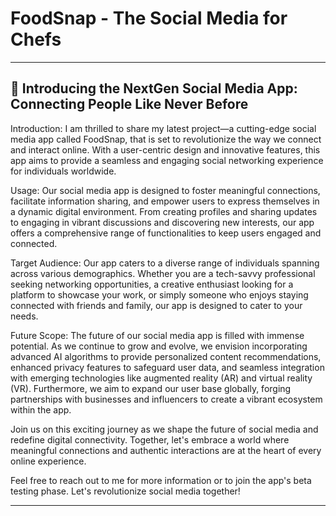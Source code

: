 # FoodSnap - The Social Media for Chefs
-----
👋 Introducing the NextGen Social Media App: Connecting People Like Never Before
-
Introduction:
I am thrilled to share my latest project—a cutting-edge social media app called FoodSnap, that is set to revolutionize the way we connect and interact online. With a user-centric design and innovative features, this app aims to provide a seamless and engaging social networking experience for individuals worldwide.

Usage:
Our social media app is designed to foster meaningful connections, facilitate information sharing, and empower users to express themselves in a dynamic digital environment. From creating profiles and sharing updates to engaging in vibrant discussions and discovering new interests, our app offers a comprehensive range of functionalities to keep users engaged and connected.

Target Audience:
Our app caters to a diverse range of individuals spanning across various demographics. Whether you are a tech-savvy professional seeking networking opportunities, a creative enthusiast looking for a platform to showcase your work, or simply someone who enjoys staying connected with friends and family, our app is designed to cater to your needs.

Future Scope:
The future of our social media app is filled with immense potential. As we continue to grow and evolve, we envision incorporating advanced AI algorithms to provide personalized content recommendations, enhanced privacy features to safeguard user data, and seamless integration with emerging technologies like augmented reality (AR) and virtual reality (VR). Furthermore, we aim to expand our user base globally, forging partnerships with businesses and influencers to create a vibrant ecosystem within the app.

Join us on this exciting journey as we shape the future of social media and redefine digital connectivity. Together, let's embrace a world where meaningful connections and authentic interactions are at the heart of every online experience.

Feel free to reach out to me for more information or to join the app's beta testing phase. Let's revolutionize social media together!

----
